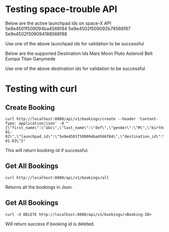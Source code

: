 # Testing space-trouble API

Below are the active launchpad ids on space-X API
5e9e4501f509094ba4566f84
5e9e4502f509092b78566f87
5e9e4502f509094188566f88

Use one of the above launchpad ids for validation to be successful

Below are the supported Destination Ids
Mars
Moon
Pluto
Asteroid Belt
Europa
Titan
Ganymede

Use one of the above destination ids for validation to be successful

# Testing with curl

## Create Booking
```
curl http://localhost:8080/api/v1/bookings/create --header 'Content-Type: application/json' -d "{\"first_name\":\"abc\",\"last_name\":\"def\",\"gender\":\"M\",\"birthday\":\"1996-01-02\",\"launchpad_id\":\"5e9e4501f509094ba4566f84\",\"destination_id\":\"Titan\",\"launch_date\":\"2026-01-03\"}"
```
This will return booking-id if successful.

## Get All Bookings
```
curl http://localhost:8080/api/v1/bookings/all
```
Returns all the bookings in Json.

## Get All Bookings
```
curl -X DELETE http://localhost:8080/api/v1/bookings/<Booking-ID>
```
Will return success if booking id is deleted.

